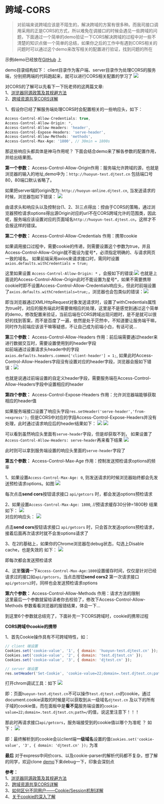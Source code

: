 # 跨域-CORS

> 对前端来说跨域应该是不陌生的，解决跨域的方案有很多种。而我司接口调用采用的正是CORS的方式，所以难免在调接口的时候会遇见一些跨域的问题，下面通过一个简单的demo验证一下CORS解决跨域的过程中对一些不清楚的知识点做一个简单的总结，如果你之后的工作中有遇到CORS相关的问题时可以通过这个demo来改写相关的配置进行验证，找到问题的所在

示例demo已经放在[GitHub](https://github.com/wuba/wwto) 上

demo目录结构如下： client目录作为客户端、server目录作为处理CORS的服务端，分别把两端的代码跑起来，就可以进行CORS相关配置的学习了
![](https://user-gold-cdn.xitu.io/2020/7/12/1734146bcf50081a?w=1460&h=873&f=png&s=54531) 

对CORS的了解可以先看下一下阮老师的这两篇文章:   
1、[浏览器同源政策及其规避方法](http://www.ruanyifeng.com/blog/2016/04/same-origin-policy.html)  
2、[跨域资源共享CORS详解](http://www.ruanyifeng.com/blog/2016/04/cors.html) 


1、假设你已经了解服务端处理CORS时会配置相关的一些响应头，如下：
```JavaScript
Access-Control-Allow-Credentials: true,
Access-Control-Allow-Origin: *,
Access-Control-Allow-Headers: 'header',
Access-Control-Expose-Headers: 'serve-header',
Access-Control-Allow-Methods: 'methods',
Access-Control-Max-Age: '1800', // 30min = 1800s
```

那这些响应头都具体是神马作用呢？ 下面会结合demo来了解各参数的配置作用，并给出结果图。

**第一个参数：** Access-Control-Allow-Origin作用：服务端允许跨域的源，也就是浏览器的输入的地址,demo中为：`http://huoyun-test.djtest.cn` 包括端口号80，80端口默认省略了。 

如果把server端的origin改为: `http://huoyun-online.djtest.cn`, 当发送请求的时候，浏览器包如下错误：
![](https://user-gold-cdn.xitu.io/2020/7/12/1734182b9c88c650?w=1921&h=885&f=png&s=57554)

由请求头和响应头以及控制台(1、2、3)三点得出：控由于CORS的策略，通过浏览器预检请求options得出源Origin对应的url不在CORS跨域允许的范围类，因此呢，服务端应该设置对应的页面域名`http://huoyun-test.djtest.cn`，这样才不会报这样的错误。

**第二个参数：** Access-Control-Allow-Credentials 作用：携带cookie  

如果调用接口过程中，需要cookie的传递，则需要设置这个参数为true，并且Access-Control-Allow-Origin就不能设为星号*，必须指定明确的、与请求网页一致的域名。 如果前端采用axios来请求接口时，需同时设置`axios.defaults.withCredentials = true;`

这里如果设置 `Access-Control-Allow-Origin: *` ，会报如下的错误:![](https://user-gold-cdn.xitu.io/2020/7/12/173419af93831313?w=1922&h=893&f=png&s=60820)
也就是上面说的Access-Control-Allow-Origin此时不能设置为星号*，如果不需要携带cookie时即不设置Access-Control-Allow-Credentials响应头，但此时前端设置了`axios.defaults.withCredentials=true;`，浏览器也会包类似的错误：![](https://user-gold-cdn.xitu.io/2020/7/12/17341a3e0c6db429?w=1522&h=155&f=png&s=9264) 

即当浏览器通过XMLHttpRequest对象发送请求时，设置了withCredentials属性为true时，对应的服务端此时需要做相应的处理，这里是不是感觉到通过这个简单的demo，修改配置来验证，当前后端在CORS跨域出现问题时，是不是就可以很好的找到答案，而不是百度了一遍，依然是处于茫然中，不知道要让服务端干嘛，同时作为前端应该该干嘛等疑惑，不让自己成为前端小白，有话可说...

**第三个参数：** Access-Control-Allow-Headers 作用：前后端需要通过header来进行数据交互时，需要设置使用到的header字段  
如前端通过设置请求头header中的字段`axios.defaults.headers.common['client-header'] = 1;`, 如果此时Access-Control-Allow-Headers字段没有设置对应的header字段，浏览器会报如下错误：![](https://user-gold-cdn.xitu.io/2020/7/12/17341b74b7004083?w=1517&h=162&f=png&s=7932)

也就是说通过前端设置的自定义header字段，需要服务端在Access-Control-Allow-Headers字段中设置相应的header  

**第四个参数：** Access-Control-Expose-Headers 作用：允许浏览器端能够获取相应的header值  

如果服务端接口设置了响应头字段`res.setHeader('serve-header','from->express');` 但是CORS中对应的字段Access-Control-Expose-Headers并没有处理，此时通过请求响应后的header结果如下：
![](https://user-gold-cdn.xitu.io/2020/7/12/17341c99e6add343?w=960&h=394&f=png&s=18717) ![](https://user-gold-cdn.xitu.io/2020/7/12/17341c8b3522a31d?w=874&h=383&f=png&s=16495)  

可以看到虽然响应头里面有`serve-header`字段，但是却获取不到， 如果设置了 `Access-Control-Allow-Headers: serve-header`再来看下结果
![](https://user-gold-cdn.xitu.io/2020/7/12/17341cd1ac94b5d7?w=831&h=383&f=png&s=16530)  

此时则可以拿到服务端设置的响应头里面的`serve-header`字段了

**第五个参数：** Access-Control-Max-Age 作用：控制发送预检请求options的频率

1、如果设置`Access-Control-Max-Age: 0`, 则发送请求的时候浏览器始终都会先发送预检请求options。如图
![](https://user-gold-cdn.xitu.io/2020/7/12/17341dccc89223d5?w=1168&h=269&f=png&s=19813)  

每次点击**send cors**按钮请求接口 `api/getcors` 时，都会发送options预检请求

2、如果设置`Access-Control-Max-Age: 1800`, //预请求缓存30分钟=1800秒 结果如下：
![](https://user-gold-cdn.xitu.io/2020/7/12/17341e12d09df4af?w=1181&h=292&f=png&s=19262)  
对应的响应头：
![](https://user-gold-cdn.xitu.io/2020/7/12/17341e329a118eb6?w=1263&h=488&f=png&s=29453)

点击**send cors**按钮请求接口 `api/getcors` 时，只会首次发送options预检请求，接着后面再次请求时就不会发options请求了

3、在2的基础上，如果你的Chrome浏览器在debug状态，勾选上Disable cache，也是失效的 如下：
![](https://user-gold-cdn.xitu.io/2020/7/12/17341e5bc2302fe7?w=1259&h=304&f=png&s=21459)  

即每次都会发送预检请求  

4、这里**强调**一下`Access-Control-Max-Age:1800`设置缓存时间，仅仅是针对已经请求过的接口如`api/getcors`，当点击按钮**send cors2** 第一次请求接口`api/getcors2`时，同样也会发送预检请求options 



**第六个参数：** Access-Control-Allow-Methods 作用：请求方法的限制  
这里最后一个参数就留给读者你去校验了，修改下Access-Control-Allow-Methods 参数看看浏览器的报错结果，体会一下...


到这里6个参数就总结完了，下面补充一下CORS跨域时，cookie的携带过程

**CORS跨域中cookie的携带**

1、首先Cookie操作具有不可跨域特性，如：
```JavaScript
// client 端设置
Cookies.set('cookie-value', '1', { domain: 'huoyun-test.djtest.cn' });
Cookies.set('cookie-value', '2', { domain: 'test.djtest.cn' });
Cookies.set('cookie-value', '3', { domain: 'djtest.cn' });

// server 端设置
res.setHeader('Set-Cookie', 'cookie-value=22;domain=.test.djtest.cn;path=/');
```
打开chrom调试工具：如下
![](https://user-gold-cdn.xitu.io/2020/7/12/1734232d8548fce3?w=1416&h=437&f=png&s=23126)  

即：页面`huoyun-test.djtest.cn`不可以操作`test.djtest.cn`的cookie，通过document.cookie读取的时候是可以获取到从一级域名`djtest.cn` 及以下的所有子域的cookie值，而在面板中是**看不见**服务端设置的`cookie-value=22;domain=.test.djtest.cn;path=/`的值，说这里注意下！！！

那此时再请求接口`api/getcors`，服务端接受到的cookie值以哪个为准呢 ？ 如下：
![](https://user-gold-cdn.xitu.io/2020/7/12/1734258febdec3c4?w=1209&h=540&f=png&s=30856) 

即：最终解析到的cookie会以client端**一级域名**设置的值`Cookies.set('cookie-value', '3', { domain: 'djtest.cn' });` 为准  

**最后** 对于express中间价cors、以及cookie-parser的解析代码都不复杂，想了解的同学，欢迎clone [demo](https://github.com/wuba/wwto)下来debug一下，印象会深刻点  

**参考：**  
1、[浏览器同源政策及其规避方法](http://www.ruanyifeng.com/blog/2016/04/same-origin-policy.html)  
2、[跨域资源共享CORS详解](http://www.ruanyifeng.com/blog/2016/04/cors.html)  
3、[如何区分不同用户——Cookie/Session机制详解](https://www.cnblogs.com/zhouhbing/p/4204132.html)  
4、[关于cookie的深入了解](https://www.cnblogs.com/tylerdonet/p/13100788.html)